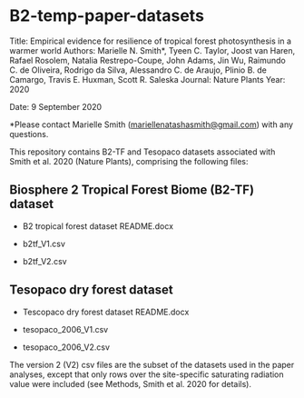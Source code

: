 # B2-temp-paper-datasets

Title: Empirical evidence for resilience of tropical forest photosynthesis in a warmer world
Authors: Marielle N. Smith*, Tyeen C. Taylor, Joost van Haren, Rafael Rosolem, Natalia Restrepo-Coupe, John Adams, Jin Wu, Raimundo C. de Oliveira, Rodrigo da Silva, Alessandro C. de Araujo, Plinio B. de Camargo, Travis E. Huxman, Scott R. Saleska
Journal: Nature Plants
Year: 2020

Date: 9 September 2020

*Please contact Marielle Smith (mariellenatashasmith@gmail.com) with any questions. 

This repository contains B2-TF and Tesopaco datasets associated with Smith et al. 2020 (Nature Plants), comprising the following files:

## Biosphere 2 Tropical Forest Biome (B2-TF) dataset
* B2 tropical forest dataset README.docx

* b2tf_V1.csv

* b2tf_V2.csv

## Tesopaco dry forest dataset
* Tescopaco dry forest dataset README.docx

* tesopaco_2006_V1.csv

* tesopaco_2006_V2.csv

The version 2 (V2) csv files are the subset of the datasets used in the paper analyses, except that only rows over the site-specific saturating radiation value were included (see Methods, Smith et al. 2020 for details).
